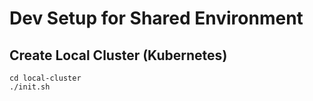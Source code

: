 # Dev Setup for Shared Environment

## Create Local Cluster (Kubernetes)

```
cd local-cluster
./init.sh
```